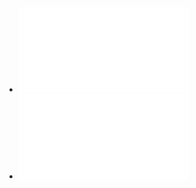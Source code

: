 - ![Obstacle_detection_using_millimeter-wave_radar_and_its_visualization_on_image_sequence.pdf](../assets/Obstacle_detection_using_millimeter-wave_radar_and_its_visualization_on_image_sequence_1646549020450_0.pdf)
- ![1-s2.0-S0020025514003715-main.pdf](../assets/1-s2.0-S0020025514003715-main_1646570502979_0.pdf)